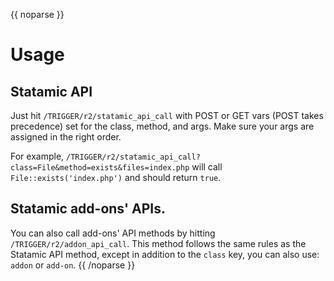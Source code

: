 {{ noparse }}
# Usage
## Statamic API
Just hit `/TRIGGER/r2/statamic_api_call` with POST or GET vars (POST takes precedence) set for the
class, method, and args. Make sure your args are assigned in the right order.

For example, `/TRIGGER/r2/statamic_api_call?class=File&method=exists&files=index.php` will call
`File::exists('index.php')` and should return `true`.


## Statamic add-ons' APIs.
You can also call add-ons' API methods by hitting `/TRIGGER/r2/addon_api_call`. This method follows
the same rules as the Statamic API method, except in addition to the `class` key, you can also use:
`addon` or `add-on`.
{{ /noparse }}
